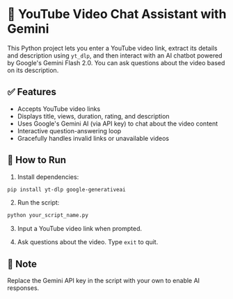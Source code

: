 # 🎥 YouTube Video Chat Assistant with Gemini

This Python project lets you enter a YouTube video link, extract its details and description using `yt_dlp`, and then interact with an AI chatbot powered by Google's Gemini Flash 2.0. You can ask questions about the video based on its description.

## ✅ Features

- Accepts YouTube video links
- Displays title, views, duration, rating, and description
- Uses Google's Gemini AI (via API key) to chat about the video content
- Interactive question-answering loop
- Gracefully handles invalid links or unavailable videos

## 🚀 How to Run

1. Install dependencies:

```bash
pip install yt-dlp google-generativeai
```

2. Run the script:

```bash
python your_script_name.py
```

3. Input a YouTube video link when prompted.

4. Ask questions about the video. Type `exit` to quit.

## 🔐 Note

Replace the Gemini API key in the script with your own to enable AI responses.
